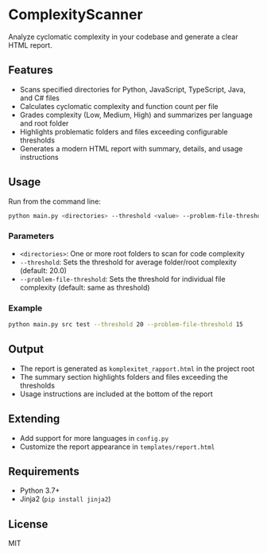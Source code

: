 # ComplexityScanner

Analyze cyclomatic complexity in your codebase and generate a clear HTML report.

## Features
- Scans specified directories for Python, JavaScript, TypeScript, Java, and C# files
- Calculates cyclomatic complexity and function count per file
- Grades complexity (Low, Medium, High) and summarizes per language and root folder
- Highlights problematic folders and files exceeding configurable thresholds
- Generates a modern HTML report with summary, details, and usage instructions

## Usage

Run from the command line:

```sh
python main.py <directories> --threshold <value> --problem-file-threshold <value>
```

### Parameters
- `<directories>`: One or more root folders to scan for code complexity
- `--threshold`: Sets the threshold for average folder/root complexity (default: 20.0)
- `--problem-file-threshold`: Sets the threshold for individual file complexity (default: same as threshold)

### Example

```sh
python main.py src test --threshold 20 --problem-file-threshold 15
```

## Output
- The report is generated as `komplexitet_rapport.html` in the project root
- The summary section highlights folders and files exceeding the thresholds
- Usage instructions are included at the bottom of the report

## Extending
- Add support for more languages in `config.py`
- Customize the report appearance in `templates/report.html`

## Requirements
- Python 3.7+
- Jinja2 (`pip install jinja2`)

## License
MIT
